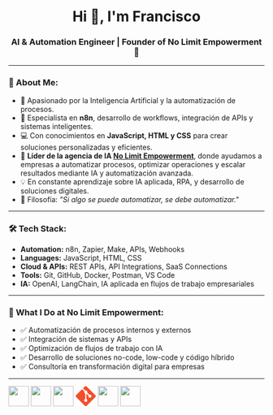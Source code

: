 <h1 align="center">Hi 👋, I'm Francisco</h1>
<h3 align="center">AI & Automation Engineer | Founder of No Limit Empowerment 🚀</h3>

---

### 🚀 About Me:
- 🤖 Apasionado por la Inteligencia Artificial y la automatización de procesos.  
- 🔗 Especialista en **n8n**, desarrollo de workflows, integración de APIs y sistemas inteligentes.  
- 💻 Con conocimientos en **JavaScript, HTML y CSS** para crear soluciones personalizadas y eficientes.  
- 🚀 **Líder de la agencia de IA [No Limit Empowerment](#)**, donde ayudamos a empresas a automatizar procesos, optimizar operaciones y escalar resultados mediante IA y automatización avanzada.  
- 💡 En constante aprendizaje sobre IA aplicada, RPA, y desarrollo de soluciones digitales.  
- 🎯 Filosofía: *"Si algo se puede automatizar, se debe automatizar."*

---

### 🛠️ Tech Stack:
- **Automation:** n8n, Zapier, Make, APIs, Webhooks  
- **Languages:** JavaScript, HTML, CSS  
- **Cloud & APIs:** REST APIs, API Integrations, SaaS Connections  
- **Tools:** Git, GitHub, Docker, Postman, VS Code  
- **IA:** OpenAI, LangChain, IA aplicada en flujos de trabajo empresariales  

---

### 🚀 What I Do at No Limit Empowerment:
- ✅ Automatización de procesos internos y externos  
- ✅ Integración de sistemas y APIs  
- ✅ Optimización de flujos de trabajo con IA  
- ✅ Desarrollo de soluciones no-code, low-code y código híbrido  
- ✅ Consultoría en transformación digital para empresas  

---

<p align="left">
  <img src="https://cdn.jsdelivr.net/gh/devicons/devicon/icons/javascript/javascript-original.svg" width="40" height="40"/>
  <img src="https://cdn.jsdelivr.net/gh/devicons/devicon/icons/html5/html5-original.svg" width="40" height="40"/>
  <img src="https://cdn.jsdelivr.net/gh/devicons/devicon/icons/css3/css3-original.svg" width="40" height="40"/>
  <img src="https://raw.githubusercontent.com/devicons/devicon/master/icons/git/git-original.svg" width="40" height="40"/>
  <img src="https://static-00.iconduck.com/assets.00/n8n-icon-512x512-m9vmxhu3.png" width="40" height="40"/>
  <img src="https://static-00.iconduck.com/assets.00/lucidchart-icon-512x512-2nm6xv8y.png" width="40" height="40"/>
</p>
